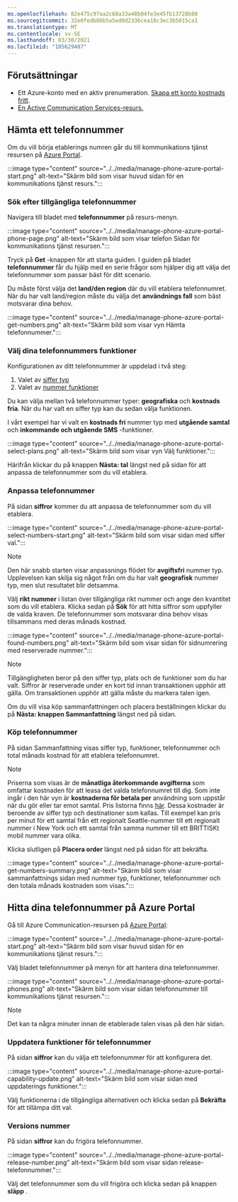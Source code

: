 ```yaml
---
ms.openlocfilehash: 82e475c97aa2c68a33a48b04fe3e45fb13728b88
ms.sourcegitcommit: 32e0fedb80b5a5ed0d2336cea18c3ec3b5015ca1
ms.translationtype: MT
ms.contentlocale: sv-SE
ms.lasthandoff: 03/30/2021
ms.locfileid: "105629407"
---
```


## <a name="prerequisites"></a>Förutsättningar

- Ett Azure-konto med en aktiv prenumeration. [Skapa ett konto kostnads fritt](https://azure.microsoft.com/free/?WT.mc_id=A261C142F).
- [En Active Communication Services-resurs.](../../create-communication-resource.md)

## <a name="get-a-phone-number"></a>Hämta ett telefonnummer

Om du vill börja etablerings numren går du till kommunikations tjänst resursen på [Azure Portal](https://portal.azure.com).

:::image type="content" source="../../media/manage-phone-azure-portal-start.png" alt-text="Skärm bild som visar huvud sidan för en kommunikations tjänst resurs.":::

### <a name="search-for-available-phone-numbers"></a>Sök efter tillgängliga telefonnummer

Navigera till bladet med **telefonnummer** på resurs-menyn.

:::image type="content" source="../../media/manage-phone-azure-portal-phone-page.png" alt-text="Skärm bild som visar telefon Sidan för kommunikations tjänst resursen.":::

Tryck på **Get** -knappen för att starta guiden. I guiden på bladet **telefonnummer** får du hjälp med en serie frågor som hjälper dig att välja det telefonnummer som passar bäst för ditt scenario. 

Du måste först välja det **land/den region** där du vill etablera telefonnumret. När du har valt land/region måste du välja det **användnings fall** som bäst motsvarar dina behov. 

:::image type="content" source="../../media/manage-phone-azure-portal-get-numbers.png" alt-text="Skärm bild som visar vyn Hämta telefonnummer.":::

### <a name="select-your-phone-number-features"></a>Välj dina telefonnummers funktioner

Konfigurationen av ditt telefonnummer är uppdelad i två steg: 

1. Valet av [siffer typ](../../../concepts/telephony-sms/plan-solution.md#phone-number-types-in-azure-communication-services)
2. Valet av [nummer funktioner](../../../concepts/telephony-sms/plan-solution.md#phone-number-capabilities-in-azure-communication-services)

Du kan välja mellan två telefonnummer typer: **geografiska** och **kostnads fria**. När du har valt en siffer typ kan du sedan välja funktionen.

I vårt exempel har vi valt en **kostnads fri** nummer typ med **utgående samtal** och **inkommande och utgående SMS** -funktioner.

:::image type="content" source="../../media/manage-phone-azure-portal-select-plans.png" alt-text="Skärm bild som visar vyn Välj funktioner.":::

Härifrån klickar du på knappen **Nästa: tal** längst ned på sidan för att anpassa de telefonnummer som du vill etablera.

### <a name="customizing-phone-numbers"></a>Anpassa telefonnummer

På sidan **siffror** kommer du att anpassa de telefonnummer som du vill etablera.

:::image type="content" source="../../media/manage-phone-azure-portal-select-numbers-start.png" alt-text="Skärm bild som visar sidan med siffer val.":::

> [!NOTE]
> Den här snabb starten visar anpassnings flödet för **avgiftsfri** nummer typ. Upplevelsen kan skilja sig något från om du har valt **geografisk** nummer typ, men slut resultatet blir detsamma.

Välj **rikt nummer** i listan över tillgängliga rikt nummer och ange den kvantitet som du vill etablera. Klicka sedan på **Sök** för att hitta siffror som uppfyller de valda kraven. De telefonnummer som motsvarar dina behov visas tillsammans med deras månads kostnad.

:::image type="content" source="../../media/manage-phone-azure-portal-found-numbers.png" alt-text="Skärm bild som visar sidan för sidnumrering med reserverade nummer.":::

> [!NOTE]
> Tillgängligheten beror på den siffer typ, plats och de funktioner som du har valt.
> Siffror är reserverade under en kort tid innan transaktionen upphör att gälla. Om transaktionen upphör att gälla måste du markera talen igen.

Om du vill visa köp sammanfattningen och placera beställningen klickar du på **Nästa: knappen Sammanfattning** längst ned på sidan.

### <a name="purchase-phone-numbers"></a>Köp telefonnummer

På sidan Sammanfattning visas siffer typ, funktioner, telefonnummer och total månads kostnad för att etablera telefonnumret.

> [!NOTE]
> Priserna som visas är de **månatliga återkommande avgifterna** som omfattar kostnaden för att leasa det valda telefonnumret till dig. Som inte ingår i den här vyn är **kostnaderna för betala per** användning som uppstår när du gör eller tar emot samtal. Pris listorna finns [här](../../../concepts/pricing.md). Dessa kostnader är beroende av siffer typ och destinationer som kallas. Till exempel kan pris per minut för ett samtal från ett regionalt Seattle-nummer till ett regionalt nummer i New York och ett samtal från samma nummer till ett BRITTISKt mobil nummer vara olika.

Klicka slutligen på **Placera order** längst ned på sidan för att bekräfta.

:::image type="content" source="../../media/manage-phone-azure-portal-get-numbers-summary.png" alt-text="Skärm bild som visar sammanfattnings sidan med nummer typ, funktioner, telefonnummer och den totala månads kostnaden som visas.":::

## <a name="find-your-phone-numbers-on-the-azure-portal"></a>Hitta dina telefonnummer på Azure Portal

Gå till Azure Communication-resursen på [Azure Portal](https://portal.azure.com):

:::image type="content" source="../../media/manage-phone-azure-portal-start.png" alt-text="Skärm bild som visar huvud sidan för en kommunikations tjänst resurs.":::

Välj bladet telefonnummer på menyn för att hantera dina telefonnummer.

:::image type="content" source="../../media/manage-phone-azure-portal-phones.png" alt-text="Skärm bild som visar sidan telefonnummer till kommunikations tjänst resursen.":::

> [!NOTE]
> Det kan ta några minuter innan de etablerade talen visas på den här sidan.


### <a name="update-phone-number-capabilities"></a>Uppdatera funktioner för telefonnummer

På sidan **siffror** kan du välja ett telefonnummer för att konfigurera det.

:::image type="content" source="../../media/manage-phone-azure-portal-capability-update.png" alt-text="Skärm bild som visar sidan med uppdaterings funktioner.":::

Välj funktionerna i de tillgängliga alternativen och klicka sedan på **Bekräfta** för att tillämpa ditt val.

### <a name="release-phone-number"></a>Versions nummer

På sidan **siffror** kan du frigöra telefonnummer.

:::image type="content" source="../../media/manage-phone-azure-portal-release-number.png" alt-text="Skärm bild som visar sidan release-telefonnummer.":::

Välj det telefonnummer som du vill frigöra och klicka sedan på knappen **släpp** .
